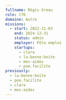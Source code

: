```yaml
---
fullname: Régis Greau
role: CTO
domaine: Autre
missions:
  - start: 2022-11-03
    end: 2024-12-31
    status: admin
    employer: Pôle emploi
    startups:
      - clara
      - la-bonne-boite
      - mes-aides
      - poe.facilite
previously:
  - la-bonne-boite
  - poe.facilite
  - clara
  - mes-aides
---
```


